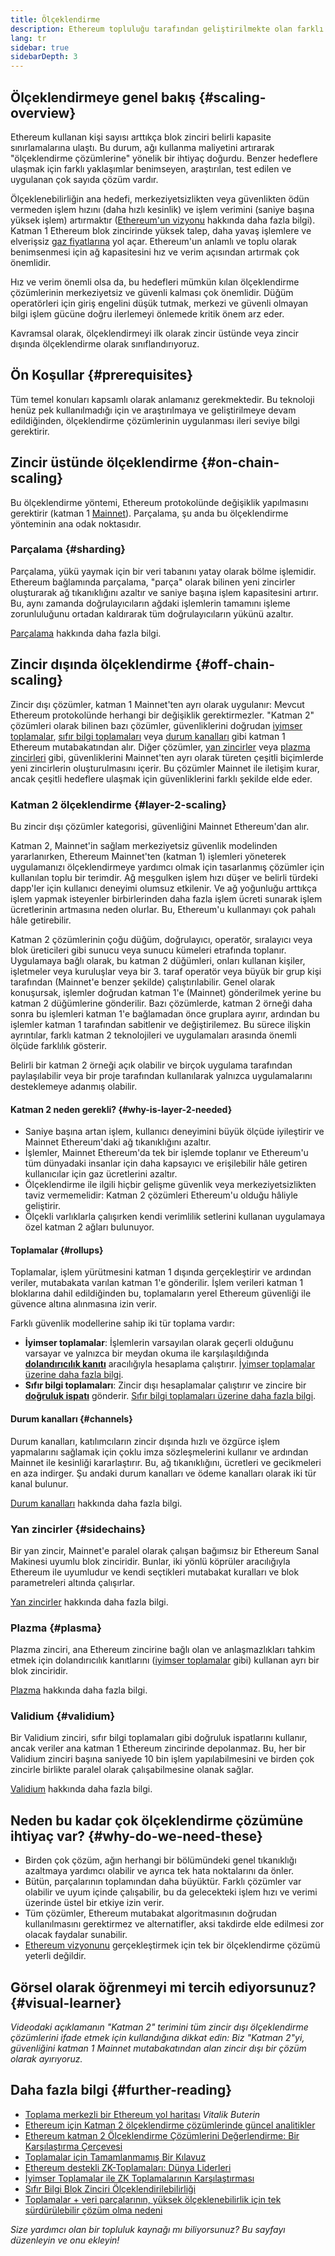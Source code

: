 ```yaml
---
title: Ölçeklendirme
description: Ethereum topluluğu tarafından geliştirilmekte olan farklı ölçekleme seçeneklerine giriş.
lang: tr
sidebar: true
sidebarDepth: 3
---
```


## Ölçeklendirmeye genel bakış {#scaling-overview}

Ethereum kullanan kişi sayısı arttıkça blok zinciri belirli kapasite sınırlamalarına ulaştı. Bu durum, ağı kullanma maliyetini artırarak "ölçeklendirme çözümlerine" yönelik bir ihtiyaç doğurdu. Benzer hedeflere ulaşmak için farklı yaklaşımlar benimseyen, araştırılan, test edilen ve uygulanan çok sayıda çözüm vardır.

Ölçeklenebilirliğin ana hedefi, merkeziyetsizlikten veya güvenlikten ödün vermeden işlem hızını (daha hızlı kesinlik) ve işlem verimini (saniye başına yüksek işlem) artırmaktır ([Ethereum'un vizyonu](/upgrades/vision/) hakkında daha fazla bilgi). Katman 1 Ethereum blok zincirinde yüksek talep, daha yavaş işlemlere ve elverişsiz [gaz fiyatlarına](/developers/docs/gas/) yol açar. Ethereum'un anlamlı ve toplu olarak benimsenmesi için ağ kapasitesini hız ve verim açısından artırmak çok önemlidir.

Hız ve verim önemli olsa da, bu hedefleri mümkün kılan ölçeklendirme çözümlerinin merkeziyetsiz ve güvenli kalması çok önemlidir. Düğüm operatörleri için giriş engelini düşük tutmak, merkezi ve güvenli olmayan bilgi işlem gücüne doğru ilerlemeyi önlemede kritik önem arz eder.

Kavramsal olarak, ölçeklendirmeyi ilk olarak zincir üstünde veya zincir dışında ölçeklendirme olarak sınıflandırıyoruz.

## Ön Koşullar {#prerequisites}

Tüm temel konuları kapsamlı olarak anlamanız gerekmektedir. Bu teknoloji henüz pek kullanılmadığı için ve araştırılmaya ve geliştirilmeye devam edildiğinden, ölçeklendirme çözümlerinin uygulanması ileri seviye bilgi gerektirir.

## Zincir üstünde ölçeklendirme {#on-chain-scaling}

Bu ölçeklendirme yöntemi, Ethereum protokolünde değişiklik yapılmasını gerektirir (katman 1 [Mainnet](/glossary/#mainnet)). Parçalama, şu anda bu ölçeklendirme yönteminin ana odak noktasıdır.

### Parçalama {#sharding}

Parçalama, yükü yaymak için bir veri tabanını yatay olarak bölme işlemidir. Ethereum bağlamında parçalama, "parça" olarak bilinen yeni zincirler oluşturarak ağ tıkanıklığını azaltır ve saniye başına işlem kapasitesini artırır. Bu, aynı zamanda doğrulayıcıların ağdaki işlemlerin tamamını işleme zorunluluğunu ortadan kaldırarak tüm doğrulayıcıların yükünü azaltır.

[Parçalama](/upgrades/shard-chains/) hakkında daha fazla bilgi.

## Zincir dışında ölçeklendirme {#off-chain-scaling}

Zincir dışı çözümler, katman 1 Mainnet'ten ayrı olarak uygulanır: Mevcut Ethereum protokolünde herhangi bir değişiklik gerektirmezler. "Katman 2" çözümleri olarak bilinen bazı çözümler, güvenliklerini doğrudan [iyimser toplamalar](/developers/docs/scaling/optimistic-rollups/), [sıfır bilgi toplamaları](/developers/docs/scaling/zk-rollups/) veya [durum kanalları](/developers/docs/scaling/state-channels/) gibi katman 1 Ethereum mutabakatından alır. Diğer çözümler, [yan zincirler](#sidechains) veya [plazma zincirleri](#plasma) gibi, güvenliklerini Mainnet'ten ayrı olarak türeten çeşitli biçimlerde yeni zincirlerin oluşturulmasını içerir. Bu çözümler Mainnet ile iletişim kurar, ancak çeşitli hedeflere ulaşmak için güvenliklerini farklı şekilde elde eder.

### Katman 2 ölçeklendirme {#layer-2-scaling}

Bu zincir dışı çözümler kategorisi, güvenliğini Mainnet Ethereum'dan alır.

Katman 2, Mainnet'in sağlam merkeziyetsiz güvenlik modelinden yararlanırken, Ethereum Mainnet'ten (katman 1) işlemleri yöneterek uygulamanızı ölçeklendirmeye yardımcı olmak için tasarlanmış çözümler için kullanılan toplu bir terimdir. Ağ meşgulken işlem hızı düşer ve belirli türdeki dapp'ler için kullanıcı deneyimi olumsuz etkilenir. Ve ağ yoğunluğu arttıkça işlem yapmak isteyenler birbirlerinden daha fazla işlem ücreti sunarak işlem ücretlerinin artmasına neden olurlar. Bu, Ethereum'u kullanmayı çok pahalı hâle getirebilir.

Katman 2 çözümlerinin çoğu düğüm, doğrulayıcı, operatör, sıralayıcı veya blok üreticileri gibi sunucu veya sunucu kümeleri etrafında toplanır. Uygulamaya bağlı olarak, bu katman 2 düğümleri, onları kullanan kişiler, işletmeler veya kuruluşlar veya bir 3. taraf operatör veya büyük bir grup kişi tarafından (Mainnet'e benzer şekilde) çalıştırılabilir. Genel olarak konuşursak, işlemler doğrudan katman 1'e (Mainnet) gönderilmek yerine bu katman 2 düğümlerine gönderilir. Bazı çözümlerde, katman 2 örneği daha sonra bu işlemleri katman 1'e bağlamadan önce gruplara ayırır, ardından bu işlemler katman 1 tarafından sabitlenir ve değiştirilemez. Bu sürece ilişkin ayrıntılar, farklı katman 2 teknolojileri ve uygulamaları arasında önemli ölçüde farklılık gösterir.

Belirli bir katman 2 örneği açık olabilir ve birçok uygulama tarafından paylaşılabilir veya bir proje tarafından kullanılarak yalnızca uygulamalarını desteklemeye adanmış olabilir.

#### Katman 2 neden gerekli? {#why-is-layer-2-needed}

- Saniye başına artan işlem, kullanıcı deneyimini büyük ölçüde iyileştirir ve Mainnet Ethereum'daki ağ tıkanıklığını azaltır.
- İşlemler, Mainnet Ethereum'da tek bir işlemde toplanır ve Ethereum'u tüm dünyadaki insanlar için daha kapsayıcı ve erişilebilir hâle getiren kullanıcılar için gaz ücretlerini azaltır.
- Ölçeklendirme ile ilgili hiçbir gelişme güvenlik veya merkeziyetsizlikten taviz vermemelidir: Katman 2 çözümleri Ethereum'u olduğu hâliyle geliştirir.
- Ölçekli varlıklarla çalışırken kendi verimlilik setlerini kullanan uygulamaya özel katman 2 ağları bulunuyor.

#### Toplamalar {#rollups}

Toplamalar, işlem yürütmesini katman 1 dışında gerçekleştirir ve ardından veriler, mutabakata varılan katman 1'e gönderilir. İşlem verileri katman 1 bloklarına dahil edildiğinden bu, toplamaların yerel Ethereum güvenliği ile güvence altına alınmasına izin verir.

Farklı güvenlik modellerine sahip iki tür toplama vardır:

- **İyimser toplamalar**: İşlemlerin varsayılan olarak geçerli olduğunu varsayar ve yalnızca bir meydan okuma ile karşılaşıldığında [**dolandırıcılık kanıtı**](/glossary/#fraud-proof) aracılığıyla hesaplama çalıştırır. [İyimser toplamalar üzerine daha fazla bilgi](/developers/docs/scaling/optimistic-rollups/).
- **Sıfır bilgi toplamaları**: Zincir dışı hesaplamalar çalıştırır ve zincire bir [**doğruluk ispatı**](/glossary/#validity-proof) gönderir. [Sıfır bilgi toplamaları üzerine daha fazla bilgi](/developers/docs/scaling/zk-rollups/).

#### Durum kanalları {#channels}

Durum kanalları, katılımcıların zincir dışında hızlı ve özgürce işlem yapmalarını sağlamak için çoklu imza sözleşmelerini kullanır ve ardından Mainnet ile kesinliği kararlaştırır. Bu, ağ tıkanıklığını, ücretleri ve gecikmeleri en aza indirger. Şu andaki durum kanalları ve ödeme kanalları olarak iki tür kanal bulunur.

[Durum kanalları](/developers/docs/scaling/state-channels/) hakkında daha fazla bilgi.

### Yan zincirler {#sidechains}

Bir yan zincir, Mainnet'e paralel olarak çalışan bağımsız bir Ethereum Sanal Makinesi uyumlu blok zinciridir. Bunlar, iki yönlü köprüler aracılığıyla Ethereum ile uyumludur ve kendi seçtikleri mutabakat kuralları ve blok parametreleri altında çalışırlar.

[Yan zincirler](/developers/docs/scaling/sidechains/) hakkında daha fazla bilgi.

### Plazma {#plasma}

Plazma zinciri, ana Ethereum zincirine bağlı olan ve anlaşmazlıkları tahkim etmek için dolandırıcılık kanıtlarını ([iyimser toplamalar](/developers/docs/scaling/optimistic-rollups/) gibi) kullanan ayrı bir blok zinciridir.

[Plazma](/developers/docs/scaling/plasma/) hakkında daha fazla bilgi.

### Validium {#validium}

Bir Validium zinciri, sıfır bilgi toplamaları gibi doğruluk ispatlarını kullanır, ancak veriler ana katman 1 Ethereum zincirinde depolanmaz. Bu, her bir Validium zinciri başına saniyede 10 bin işlem yapılabilmesini ve birden çok zincirle birlikte paralel olarak çalışabilmesine olanak sağlar.

[Validium](/developers/docs/scaling/validium/) hakkında daha fazla bilgi.

## Neden bu kadar çok ölçeklendirme çözümüne ihtiyaç var? {#why-do-we-need-these}

- Birden çok çözüm, ağın herhangi bir bölümündeki genel tıkanıklığı azaltmaya yardımcı olabilir ve ayrıca tek hata noktalarını da önler.
- Bütün, parçalarının toplamından daha büyüktür. Farklı çözümler var olabilir ve uyum içinde çalışabilir, bu da gelecekteki işlem hızı ve verimi üzerinde üstel bir etkiye izin verir.
- Tüm çözümler, Ethereum mutabakat algoritmasının doğrudan kullanılmasını gerektirmez ve alternatifler, aksi takdirde elde edilmesi zor olacak faydalar sunabilir.
- [Ethereum vizyonunu](/upgrades/vision/) gerçekleştirmek için tek bir ölçeklendirme çözümü yeterli değildir.

## Görsel olarak öğrenmeyi mi tercih ediyorsunuz? {#visual-learner}

<YouTube id="BgCgauWVTs0" />

_Videodaki açıklamanın "Katman 2" terimini tüm zincir dışı ölçeklendirme çözümlerini ifade etmek için kullandığına dikkat edin: Biz "Katman 2"yi, güvenliğini katman 1 Mainnet mutabakatından alan zincir dışı bir çözüm olarak ayırıyoruz._

<YouTube id="7pWxCklcNsU" />

## Daha fazla bilgi {#further-reading}

- [Toplama merkezli bir Ethereum yol haritası](https://ethereum-magicians.org/t/a-rollup-centric-ethereum-roadmap/4698) _Vitalik Buterin_
- [Ethereum için Katman 2 ölçeklendirme çözümlerinde güncel analitikler](https://www.l2beat.com/)
- [Ethereum katman 2 Ölçeklendirme Çözümlerini Değerlendirme: Bir Karşılaştırma Çerçevesi](https://medium.com/matter-labs/evaluating-ethereum-l2-scaling-solutions-a-comparison-framework-b6b2f410f955)
- [Toplamalar için Tamamlanmamış Bir Kılavuz](https://vitalik.ca/general/2021/01/05/rollup.html)
- [Ethereum destekli ZK-Toplamaları: Dünya Liderleri](https://hackmd.io/@canti/rkUT0BD8K)
- [İyimser Toplamalar ile ZK Toplamalarının Karşılaştırması](https://limechain.tech/blog/optimistic-rollups-vs-zk-rollups/)
- [Sıfır Bilgi Blok Zinciri Ölçeklendirilebilirliği](https://ethworks.io/assets/download/zero-knowledge-blockchain-scaling-ethworks.pdf)
- [Toplamalar + veri parçalarının, yüksek ölçeklenebilirlik için tek sürdürülebilir çözüm olma nedeni](https://polynya.medium.com/why-rollups-data-shards-are-the-only-sustainable-solution-for-high-scalability-c9aabd6fbb48)

_Size yardımcı olan bir topluluk kaynağı mı biliyorsunuz? Bu sayfayı düzenleyin ve onu ekleyin!_
